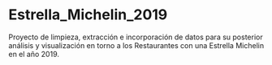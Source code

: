 # Estrella_Michelin_2019
Proyecto de limpieza, extracción e incorporación de datos para su posterior análisis y visualización en torno a los Restaurantes con una Estrella Michelin en el año 2019.

